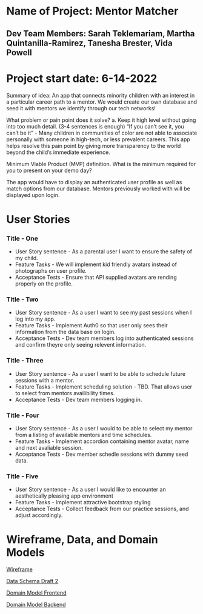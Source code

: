 # Name of Project: Mentor Matcher
## Dev Team Members: Sarah Teklemariam, Martha Quintanilla-Ramirez, Tanesha Brester, Vida Powell

# Project start date: 6-14-2022
Summary of idea: An app that connects minority children with an interest in a particular career path to a mentor. We would create our own database and seed it with mentors we identify through our tech networks!

What problem or pain point does it solve? a. Keep it high level without going into too much detail. (3-4 sentences is enough) “If you can’t see it, you can’t be it” - Many children in communities of color are not able to associate personally with someone in high-tech, or less prevalent careers. This app helps resolve this pain point by giving more transparency to the world beyond the child’s immediate experience.

Minimum Viable Product (MVP) definition.
What is the minimum required for you to present on your demo day?

The app would have to display an authenticated user profile as well as match options from our database. Mentors previously worked with will be displayed upon login.

# User Stories

### Title - One
- User Story sentence - As a parental user I want to ensure the safety of my child.
- Feature Tasks - We will implement kid friendly avatars instead of photographs on user profile.
- Acceptance Tests - Ensure that API supplied avatars are rending properly on the profile.

### Title - Two
- User Story sentence - As a user I want to see my past sessions when I log into my app.
- Feature Tasks - Implement Auth0 so that user only sees their information from the data base on login.
- Acceptance Tests - Dev team members log into authenticated sessions and confirm theyre only seeing relevent information. 

### Title - Three
- User Story sentence - As a user I want to be able to schedule future sessions with a mentor.
- Feature Tasks - Implement scheduling solution - TBD. That allows user to select from mentors availibility times.
- Acceptance Tests - Dev team members logging in.

### Title - Four
- User Story sentence - As a user I would to be able to select my mentor from a listing of available mentors and time schedules.
- Feature Tasks - Implement accordion containing mentor avatar, name and next avaliable session.
- Acceptance Tests - Dev member schedle sessions with dummy seed data.

### Title - Five
- User Story sentence - As a user I would like to encounter an aesthetically pleasing app environment
- Feature Tasks - Implement attractive bootstrap styling
- Acceptance Tests - Collect feedback from our practice sessions, and adjust accordingly.

# Wireframe, Data, and Domain Models
[Wireframe](wireframe.jpg)

[Data Schema Draft 2](dataModels_draft3.jpg)

[Domain Model Frontend](domainModelFrontend.jpg)

[Domain Model Backend](domainModelBackend.jpg)